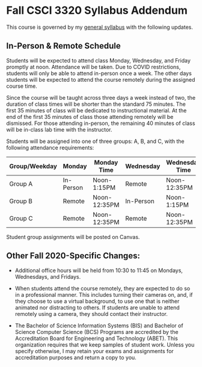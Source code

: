 # Fall CSCI 3320 Syllabus Addendum

This course is governed by my [general syllabus](https://github.com/bricksphd/teaching/blob/master/Syllabus.md) with the following updates.

## In-Person & Remote Schedule
Students will be expected to attend class Monday, Wednesday, and Friday promptly at noon. Attendance will be taken. Due to COVID restrictions, students will only be able to attend in-person once a week. The other days students will be expected to attend the course remotely during the assigned course time. 

Since the course will be taught across three days a week instead of two, the duration of class times will be shorter than the standard 75 minutes. The first 35 minutes of class will be dedicated to instructional material. At the end of the first 35 minutes of class those attending remotely will be dismissed. For those attending in-person, the remaining 40 minutes of class will be in-class lab time with the instructor. 

Students will be assigned into one of three groups: A, B, and C, with the following attendance requirements:

| Group/Weekday 	| Monday    	| Monday Time    	| Wednesday 	| Wednesday Time 	| Friday    	| Friday Time    	|
|---------------	|-----------	|----------------	|-----------	|----------------	|-----------	|----------------	|
| Group A       	| In-Person 	| Noon-1:15PM  	| Remote    	| Noon-12:35PM 	| Remote    	| Noon-12:35PM 	|
| Group B       	| Remote    	| Noon-12:35PM 	| In-Person 	| Noon-1:15PM  	| Remote    	| Noon-12:35PM 	|
| Group C       	| Remote    	| Noon-12:35PM 	| Remote    	| Noon-12:35PM 	| In-Person 	| Noon-1:15PM  	|

Student group assignments will be posted on Canvas.

## Other Fall 2020-Specific Changes:

- Additional office hours will be held from 10:30 to 11:45 on Mondays, Wednesdays, and Fridays.

- When students attend the course remotely, they are expected to do so in a professional manner. This includes turning their cameras on, and, if they choose to use a virtual background, to use one that is neither animated nor distracting to others. If students are unable to attend remotely using a camera, they should contact their instructor.

- The Bachelor of Science Information Systems (BIS) and Bachelor of Science Computer Science (BCS) Programs are accredited by the Accreditation Board for Engineering and Technology (ABET).  This organization requires that we keep samples of student work.  Unless you specify otherwise, I may retain your exams and assignments for accreditation purposes and return a copy to you.
